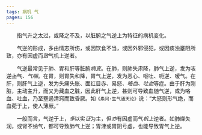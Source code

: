 ```yaml
---
tags: 病机 气
pages: 156
---
```

&emsp;&emsp;指气升之太过，或降之不及，以脏腑之气逆上为特征的病机变化。

&emsp;&emsp;气逆的形成，多由情志所伤，或因饮食不当，或因外邪侵犯，或因痰浊壅阻所致，亦有因虚而<dfn>致</dfn>气机上逆者。

&emsp;&emsp;气逆最常见于肺、胃和肝等脏腑<dfn>病变</dfn>。在肺，则肺失肃降，肺气上逆，发为咳逆~~上气~~<dfn>、气喘</dfn>。在胃，则胃失和降，胃气上逆，发为恶心、呕吐、呃逆、嗳气。在肝，则肝气上逆，发为头痛头胀、面红目赤、易怒<dfn>、咯血、吐血</dfn>等症。由于肝为刚脏，主动主升，而又为藏血之脏，因此肝气上逆，甚则可导致血随气逆，或为咯血、吐血，乃至壅遏清窍而致昏厥。如`《素问·生气通天论》`说：“大怒则形气绝，而血菀于上，使人薄厥。”

&emsp;&emsp;一般而言，气逆于上，<dfn>多</dfn>以实<dfn>证</dfn>为主，但<dfn>亦</dfn>有因虚而气<dfn>机上</dfn>逆者。如肺燥失润，或肾不纳气，都可导致肺气上逆；胃津或胃阴亏虚，也能导致胃气上逆。